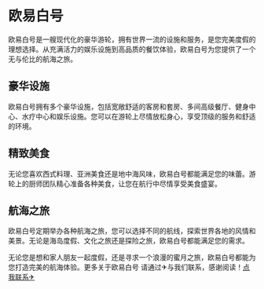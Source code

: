 # 欧易白号

欧易白号是一艘现代化的豪华游轮，拥有世界一流的设施和服务，是您完美度假的理想选择。从充满活力的娱乐设施到高品质的餐饮体验，欧易白号为您提供了一个无与伦比的航海之旅。

## 豪华设施

欧易白号拥有多个豪华设施，包括宽敞舒适的客房和套房、多间高级餐厅、健身中心、水疗中心和娱乐设施。您可以在游轮上尽情放松身心，享受顶级的服务和舒适的环境。

## 精致美食

无论您喜欢西式料理、亚洲美食还是地中海风味，欧易白号都能满足您的味蕾。游轮上的厨师团队精心准备各种美食，让您在航行中尽情享受美食盛宴。

## 航海之旅

欧易白号定期举办各种航海之旅，您可以选择不同的航线，探索世界各地的风情和美景。无论是海岛度假、文化之旅还是探险之旅，欧易白号都能满足您的需求。

无论您是想和家人朋友一起度假，还是寻求一个浪漫的蜜月之旅，欧易白号都能为您打造完美的航海体验。更多关于欧易白号 请通过✈与我们联系，感谢阅读！[点我联系✈](https://www.k02.cc)